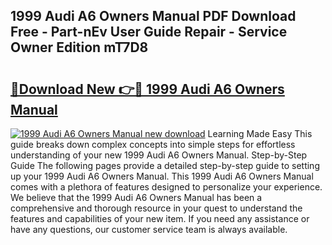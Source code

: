 ## 1999 Audi A6 Owners Manual PDF Download Free - Part-nEv User Guide Repair - Service Owner Edition mT7D8

# <h2><a href="http://bc6708.oget.top/?id=1999+Audi+A6+Owners+Manual">🔗Download New 👉🔴 1999 Audi A6 Owners Manual</a></h2>

[![1999 Audi A6 Owners Manual new download](https://i.imgur.com/5g1atiW.png)](http://bc6708.oget.top/?id=1999+Audi+A6+Owners+Manual)
Learning Made Easy This guide breaks down complex concepts into simple steps for effortless understanding of your new 1999 Audi A6 Owners Manual. Step-by-Step Guide The following pages provide a detailed step-by-step guide to setting up your 1999 Audi A6 Owners Manual. This 1999 Audi A6 Owners Manual comes with a plethora of features designed to personalize your experience. We believe that the 1999 Audi A6 Owners Manual has been a comprehensive and thorough resource in your quest to understand the features and capabilities of your new item. If you need any assistance or have any questions, our customer service team is always available.
